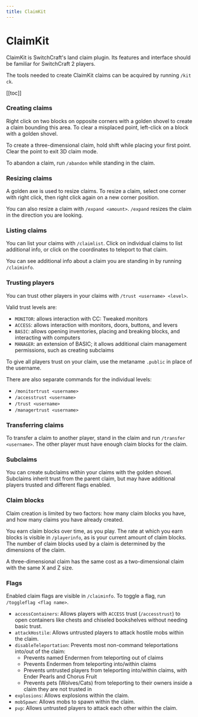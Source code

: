 ```yaml
---
title: ClaimKit
---
```


# ClaimKit

ClaimKit is SwitchCraft's land claim plugin. Its features and interface should be familiar for SwitchCraft 2 players.

The tools needed to create ClaimKit claims can be acquired by running `/kit ck`.

[[toc]]

### Creating claims

Right click on two blocks on opposite corners with a golden shovel to create a claim bounding this area.
To clear a misplaced point, left-click on a block with a golden shovel.

To create a three-dimensional claim, hold shift while placing your first point. Clear the point to exit 3D claim mode.

To abandon a claim, run `/abandon` while standing in the claim.

### Resizing claims

A golden axe is used to resize claims.
To resize a claim, select one corner with right click, then right click again on a new corner position.

You can also resize a claim with `/expand <amount>`.
`/expand` resizes the claim in the direction you are looking.

### Listing claims

You can list your claims with `/claimlist`.
Click on individual claims to list additional info, or click on the coordinates to teleport to that claim.

You can see additional info about a claim you are standing in by running `/claiminfo`.

### Trusting players

You can trust other players in your claims with `/trust <username> <level>`.

Valid trust levels are:

- `MONITOR`: allows interaction with CC: Tweaked monitors
- `ACCESS`: allows interaction with monitors, doors, buttons, and levers
- `BASIC`: allows opening inventories, placing and breaking blocks, and interacting with computers
- `MANAGER`: an extension of BASIC; it allows additional claim management permissions, such as creating subclaims

To give all players trust on your claim, use the metaname `.public` in place of the username.

There are also separate commands for the individual levels:

- `/monitortrust <username>`
- `/accesstrust <username>`
- `/trust <username>`
- `/managertrust <username>`

### Transferring claims

To transfer a claim to another player, stand in the claim and run `/transfer <username>`.
The other player must have enough claim blocks for the claim.

### Subclaims

You can create subclaims within your claims with the golden shovel.
Subclaims inherit trust from the parent claim, but may have additional players trusted and different flags enabled.

### Claim blocks

Claim creation is limited by two factors: how many claim blocks you have, and how many claims you have already created.

You earn claim blocks over time, as you play.
The rate at which you earn blocks is visible in `/playerinfo`, as is your current amount of claim blocks.
The number of claim blocks used by a claim is determined by the dimensions of the claim.

A three-dimensional claim has the same cost as a two-dimensional claim with the same X and Z size.

### Flags

Enabled claim flags are visible in `/claiminfo`.
To toggle a flag, run `/toggleflag <flag name>`.

- `accessContainers`: Allows players with `ACCESS` trust (`/accesstrust`) to open containers like chests and chiseled 
  bookshelves without needing basic trust.
- `attackHostile`: Allows untrusted players to attack hostile mobs within the claim.
- `disableTeleportation`: Prevents most non-command teleportations into/out of the claim:
  - Prevents named Endermen from teleporting out of claims
  - Prevents Endermen from teleporting into/within claims
  - Prevents untrusted players from teleporting into/within claims, with Ender Pearls and Chorus Fruit
  - Prevents pets (Wolves/Cats) from teleporting to their owners inside a claim they are not trusted in
- `explosions`: Allows explosions within the claim.
- `mobSpawn`: Allows mobs to spawn within the claim.
- `pvp`: Allows untrusted players to attack each other within the claim.

